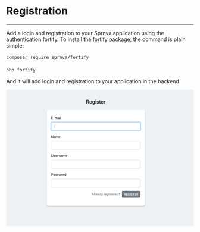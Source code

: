 # Registration
---
Add a login and registration to your Sprnva application using the authentication fortify. To install the fortify package, the command is plain simple:
```bash
composer require sprnva/fortify

php fortify
```
And it will add login and registration to your application in the backend.

![alt text](public/storage/images/register.png)